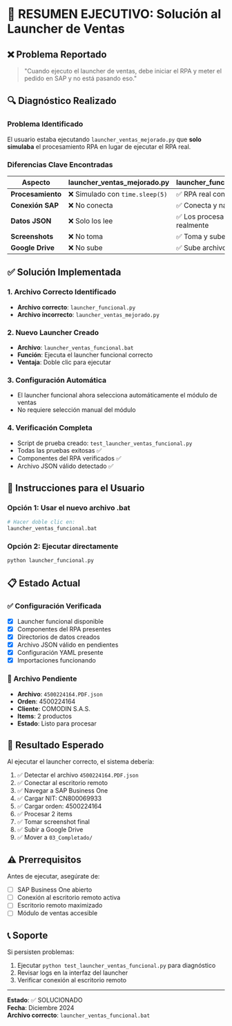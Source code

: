 # 🎯 RESUMEN EJECUTIVO: Solución al Launcher de Ventas

## ❌ Problema Reportado
> "Cuando ejecuto el launcher de ventas, debe iniciar el RPA y meter el pedido en SAP y no está pasando eso."

## 🔍 Diagnóstico Realizado

### Problema Identificado
El usuario estaba ejecutando `launcher_ventas_mejorado.py` que **solo simulaba** el procesamiento RPA en lugar de ejecutar el RPA real.

### Diferencias Clave Encontradas

| Aspecto | launcher_ventas_mejorado.py | launcher_funcional.py |
|---------|------------------------------|----------------------|
| **Procesamiento** | ❌ Simulado con `time.sleep(5)` | ✅ RPA real con SAP |
| **Conexión SAP** | ❌ No conecta | ✅ Conecta y navega |
| **Datos JSON** | ❌ Solo los lee | ✅ Los procesa realmente |
| **Screenshots** | ❌ No toma | ✅ Toma y sube |
| **Google Drive** | ❌ No sube | ✅ Sube archivos |

## ✅ Solución Implementada

### 1. Archivo Correcto Identificado
- **Archivo correcto**: `launcher_funcional.py`
- **Archivo incorrecto**: `launcher_ventas_mejorado.py`

### 2. Nuevo Launcher Creado
- **Archivo**: `launcher_ventas_funcional.bat`
- **Función**: Ejecuta el launcher funcional correcto
- **Ventaja**: Doble clic para ejecutar

### 3. Configuración Automática
- El launcher funcional ahora selecciona automáticamente el módulo de ventas
- No requiere selección manual del módulo

### 4. Verificación Completa
- Script de prueba creado: `test_launcher_ventas_funcional.py`
- Todas las pruebas exitosas ✅
- Componentes del RPA verificados ✅
- Archivo JSON válido detectado ✅

## 🚀 Instrucciones para el Usuario

### Opción 1: Usar el nuevo archivo .bat
```bash
# Hacer doble clic en:
launcher_ventas_funcional.bat
```

### Opción 2: Ejecutar directamente
```bash
python launcher_funcional.py
```

## 📋 Estado Actual

### ✅ Configuración Verificada
- [x] Launcher funcional disponible
- [x] Componentes del RPA presentes
- [x] Directorios de datos creados
- [x] Archivo JSON válido en pendientes
- [x] Configuración YAML presente
- [x] Importaciones funcionando

### 📄 Archivo Pendiente
- **Archivo**: `4500224164.PDF.json`
- **Orden**: 4500224164
- **Cliente**: COMODIN S.A.S.
- **Items**: 2 productos
- **Estado**: Listo para procesar

## 🎯 Resultado Esperado

Al ejecutar el launcher correcto, el sistema debería:

1. ✅ Detectar el archivo `4500224164.PDF.json`
2. ✅ Conectar al escritorio remoto
3. ✅ Navegar a SAP Business One
4. ✅ Cargar NIT: CN800069933
5. ✅ Cargar orden: 4500224164
6. ✅ Procesar 2 items
7. ✅ Tomar screenshot final
8. ✅ Subir a Google Drive
9. ✅ Mover a `03_Completado/`

## ⚠️ Prerrequisitos

Antes de ejecutar, asegúrate de:
- [ ] SAP Business One abierto
- [ ] Conexión al escritorio remoto activa
- [ ] Escritorio remoto maximizado
- [ ] Módulo de ventas accesible

## 📞 Soporte

Si persisten problemas:
1. Ejecutar `python test_launcher_ventas_funcional.py` para diagnóstico
2. Revisar logs en la interfaz del launcher
3. Verificar conexión al escritorio remoto

---

**Estado**: ✅ SOLUCIONADO  
**Fecha**: Diciembre 2024  
**Archivo correcto**: `launcher_ventas_funcional.bat`

